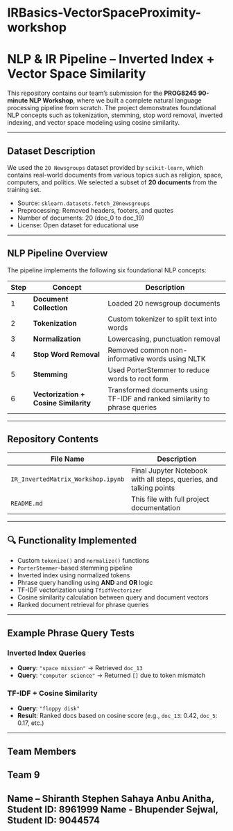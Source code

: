 # IRBasics-VectorSpaceProximity-workshop
#  NLP & IR Pipeline – Inverted Index + Vector Space Similarity

This repository contains our team’s submission for the **PROG8245 90-minute NLP Workshop**, where we built a complete natural language processing pipeline from scratch. The project demonstrates foundational NLP concepts such as tokenization, stemming, stop word removal, inverted indexing, and vector space modeling using cosine similarity.

---

##  Dataset Description

We used the `20 Newsgroups` dataset provided by `scikit-learn`, which contains real-world documents from various topics such as religion, space, computers, and politics. We selected a subset of **20 documents** from the training set.

- Source: `sklearn.datasets.fetch_20newsgroups`
- Preprocessing: Removed headers, footers, and quotes
- Number of documents: 20 (doc_0 to doc_19)
- License: Open dataset for educational use

---

##  NLP Pipeline Overview

The pipeline implements the following six foundational NLP concepts:

| Step | Concept                       | Description |
|------|-------------------------------|-------------|
|  1 | **Document Collection**        | Loaded 20 newsgroup documents |
|  2 | **Tokenization**              | Custom tokenizer to split text into words |
|  3 | **Normalization**             | Lowercasing, punctuation removal |
|  4 | **Stop Word Removal**         | Removed common non-informative words using NLTK |
|  5 | **Stemming**                  | Used PorterStemmer to reduce words to root form |
|  6 | **Vectorization + Cosine Similarity** | Transformed documents using TF-IDF and ranked similarity to phrase queries |

---

##  Repository Contents

| File Name                           | Description                                  |
|------------------------------------|----------------------------------------------|
| `IR_InvertedMatrix_Workshop.ipynb` | Final Jupyter Notebook with all steps, queries, and talking points |
| `README.md`                        | This file with full project documentation |

---

## 🔍 Functionality Implemented

-  Custom `tokenize()` and `normalize()` functions
-  `PorterStemmer`-based stemming pipeline
-  Inverted index using normalized tokens
-  Phrase query handling using **AND** and **OR** logic
-  TF-IDF vectorization using `TfidfVectorizer`
-  Cosine similarity calculation between query and document vectors
-  Ranked document retrieval for phrase queries

---

##  Example Phrase Query Tests

### Inverted Index Queries
- **Query**: `"space mission"` → Retrieved `doc_13`  
- **Query**: `"computer science"` → Returned `[]` due to token mismatch

### TF-IDF + Cosine Similarity
- **Query**: `"floppy disk"`  
- **Result**: Ranked docs based on cosine score (e.g., `doc_13`: 0.42, `doc_5`: 0.17, etc.)

---

##  Team Members

## Team 9

Name – Shiranth Stephen Sahaya Anbu Anitha,  Student ID: 8961999
Name - Bhupender Sejwal, Student ID: 9044574
---


